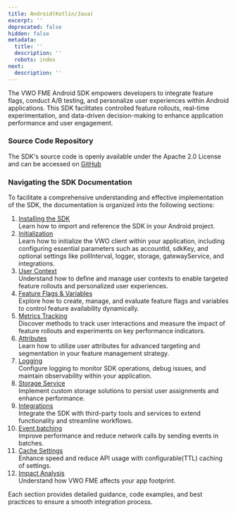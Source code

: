 ```yaml
---
title: Android(Kotlin/Java)
excerpt: ''
deprecated: false
hidden: false
metadata:
  title: ''
  description: ''
  robots: index
next:
  description: ''
---
```

The VWO FME Android SDK empowers developers to integrate feature flags, conduct A/B testing, and personalize user experiences within Android applications. This SDK facilitates controlled feature rollouts, real-time experimentation, and data-driven decision-making to enhance application performance and user engagement.

### Source Code Repository

The SDK's source code is openly available under the Apache 2.0 License and can be accessed on [GitHub](https://github.com/wingify/vwo-fme-android-sdk)

### Navigating the SDK Documentation

To facilitate a comprehensive understanding and effective implementation of the SDK, the documentation is organized into the following sections:

1. [Installing the SDK](doc:fme-android-install)\
   Learn how to import and reference the SDK in your Android project.
2. [Initialization](doc:fme-android-initialization)\
   Learn how to initialize the VWO client within your application, including configuring essential parameters such as accountId, sdkKey, and optional settings like pollInterval, logger, storage, gatewayService, and integrations.
3. [User Context](doc:fme-android-context)\
   Understand how to define and manage user contexts to enable targeted feature rollouts and personalized user experiences.
4. [Feature Flags & Variables](doc:fme-android-flags)\
   Explore how to create, manage, and evaluate feature flags and variables to control feature availability dynamically.
5. [Metrics Tracking](doc:fme-android-metrics)\
   Discover methods to track user interactions and measure the impact of feature rollouts and experiments on key performance indicators.
6. [Attributes](doc:fme-android-attributes)\
   Learn how to utilize user attributes for advanced targeting and segmentation in your feature management strategy.
7. [Logging](doc:fme-android-logging)\
   Configure logging to monitor SDK operations, debug issues, and maintain observability within your application.
8. [Storage Service](doc:fme-android-storage)\
   Implement custom storage solutions to persist user assignments and enhance performance.
9. [Integrations](doc:fme-android-integrations)\
   Integrate the SDK with third-party tools and services to extend functionality and streamline workflows.
10. [Event batching](doc:fme-android-event-batching)\
    Improve performance and reduce network calls by sending events in batches.
11. [Cache Settings](doc:fme-android-cache-settings)\
    Enhance speed and reduce API usage with configurable(TTL) caching of settings.
12. [Impact Analysis](doc:fme-android-impact-analysis)\
    Understand how VWO FME affects your app footprint.

Each section provides detailed guidance, code examples, and best practices to ensure a smooth integration process.